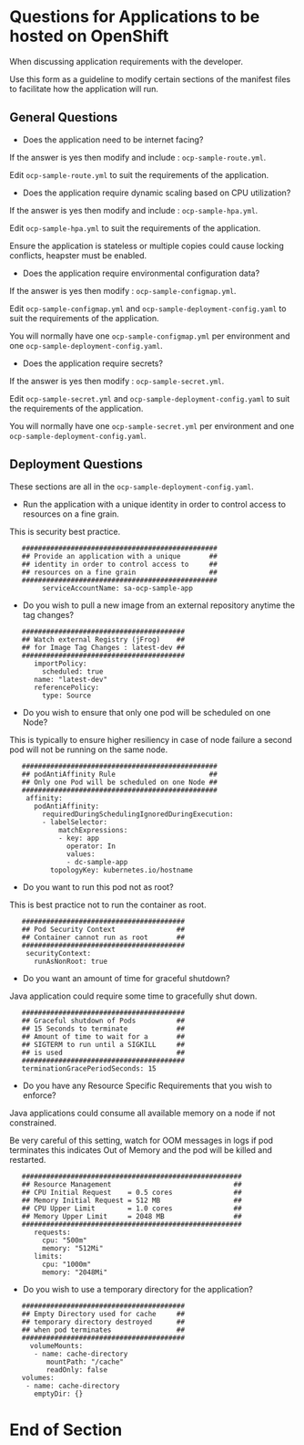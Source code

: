 # Questions for Applications to be hosted on OpenShift

When discussing application requirements with the developer.

Use this form as a guideline to modify certain sections of the manifest files to facilitate how the application will run.

## General Questions

* Does the application need to be internet facing?

If the answer is yes then modify and include : `ocp-sample-route.yml`.

Edit  `ocp-sample-route.yml` to suit the requirements of the application.

* Does the application require dynamic scaling based on CPU utilization?

If the answer is yes then modify and include : `ocp-sample-hpa.yml`.

Edit `ocp-sample-hpa.yml` to suit the requirements of the application.

Ensure the application is stateless or multiple copies could cause locking conflicts, heapster must be enabled.

* Does the application require environmental configuration data?

If the answer is yes then modify : `ocp-sample-configmap.yml`.

Edit `ocp-sample-configmap.yml` and `ocp-sample-deployment-config.yaml` to suit the requirements of the application.

You will normally have one `ocp-sample-configmap.yml` per environment and one `ocp-sample-deployment-config.yaml`.

* Does the application require secrets?

If the answer is yes then modify : `ocp-sample-secret.yml`.

Edit `ocp-sample-secret.yml` and `ocp-sample-deployment-config.yaml` to suit the requirements of the application.

You will normally have one `ocp-sample-secret.yml` per environment and one `ocp-sample-deployment-config.yaml`.

## Deployment Questions

These sections are all in the `ocp-sample-deployment-config.yaml`.

* Run the application with a unique identity in order to control access to resources on a fine grain.

This is security best practice.

```
   ################################################
   ## Provide an application with a unique       ##
   ## identity in order to control access to     ##
   ## resources on a fine grain                  ##
   ################################################
        serviceAccountName: sa-ocp-sample-app
```

* Do you wish to pull a new image from an external repository anytime the tag changes?

```
   ########################################
   ## Watch external Registry (jFrog)    ##
   ## for Image Tag Changes : latest-dev ##
   ########################################
      importPolicy:
        scheduled: true
      name: "latest-dev"
      referencePolicy:
        type: Source
```

* Do you wish to ensure that only one pod will be scheduled on one Node?

This is typically to ensure higher resiliency in case of node failure a second pod will not be running on the same node.

```
   ################################################
   ## podAntiAffinity Rule                       ##
   ## Only one Pod will be scheduled on one Node ##
   ################################################
    affinity:
      podAntiAffinity:
        requiredDuringSchedulingIgnoredDuringExecution:
        - labelSelector:
            matchExpressions:
            - key: app
              operator: In
              values:
              - dc-sample-app
          topologyKey: kubernetes.io/hostname
```

* Do you want to run this pod not as root?

This is best practice not to run the container as root.

```
   ########################################
   ## Pod Security Context               ##
   ## Container cannot run as root       ##
   ########################################
    securityContext:
      runAsNonRoot: true
```

* Do you want an amount of time for graceful shutdown?

Java application could require some time to gracefully shut down.

```
   ########################################
   ## Graceful shutdown of Pods          ##
   ## 15 Seconds to terminate            ##
   ## Amount of time to wait for a       ##
   ## SIGTERM to run until a SIGKILL     ##
   ## is used                            ##
   ########################################
   terminationGracePeriodSeconds: 15
```

* Do you have any Resource Specific Requirements that you wish to enforce?

Java applications could consume all available memory on a node if not constrained.

Be very careful of this setting, watch for OOM messages in logs if pod terminates this indicates Out of Memory and the pod will be killed and restarted.

```
   ######################################################
   ## Resource Management                              ##
   ## CPU Initial Request    = 0.5 cores               ##
   ## Memory Initial Request = 512 MB                  ##
   ## CPU Upper Limit        = 1.0 cores               ##
   ## Memory Upper Limit     = 2048 MB                 ##
   ######################################################
      requests:
        cpu: "500m"
        memory: "512Mi"
      limits:
        cpu: "1000m"
        memory: "2048Mi"
```

* Do you wish to use a temporary directory for the application?

```
   ########################################
   ## Empty Directory used for cache     ##
   ## temporary directory destroyed      ##
   ## when pod terminates                ##
   ########################################
     volumeMounts:
      - name: cache-directory
         mountPath: "/cache"
         readOnly: false
   volumes:
    - name: cache-directory
      emptyDir: {}
```

# End of Section
